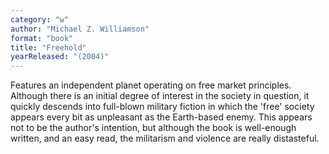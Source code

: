 ```yaml
---
category: "w"
author: "Michael Z. Williamson"
format: "book"
title: "Freehold"
yearReleased: "(2004)"
---
```

Features an independent planet operating on free market principles. Although there is an initial degree of interest in the society in question, it quickly descends into full-blown military fiction in which the 'free' society appears every bit as unpleasant as the Earth-based enemy. This appears not to be the author's intention, but although the book is well-enough written, and an easy read, the militarism and violence are really distasteful.
 